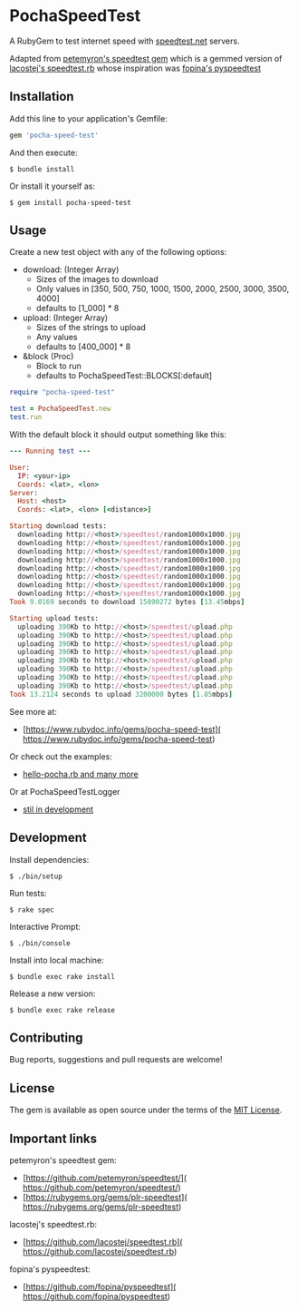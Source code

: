 # PochaSpeedTest

A RubyGem to test internet speed with [speedtest.net](
	https://www.speedtest.net/) servers.

Adapted from [petemyron's speedtest gem](
	https://github.com/petemyron/speedtest/)
which is a gemmed version of [lacostej's speedtest.rb](
	https://github.com/lacostej/speedtest.rb)
whose inspiration was [fopina's pyspeedtest](
	https://github.com/fopina/pyspeedtest)

## Installation

Add this line to your application's Gemfile:

```ruby
gem 'pocha-speed-test'
```

And then execute:

    $ bundle install

Or install it yourself as:

	$ gem install pocha-speed-test

## Usage

Create a new test object with any of the following options:
* download: (Integer Array)
	* Sizes of the images to download
	* Only values in [350, 500, 750, 1000, 1500, 2000, 2500, 3000, 3500, 4000]
	* defaults to [1_000] * 8
* upload: (Integer Array)
	* Sizes of the strings to upload
	* Any values
	* defaults to [400_000] * 8
* &block (Proc)
	* Block to run
	* defaults to PochaSpeedTest::BLOCKS[:default]

```ruby
require "pocha-speed-test"

test = PochaSpeedTest.new
test.run
```

With the default block it should output something like this:

```ruby
--- Running test ---

User:
  IP: <your-ip>
  Coords: <lat>, <lon>
Server:
  Host: <host>
  Coords: <lat>, <lon> [<distance>]

Starting download tests:
  downloading http://<host>/speedtest/random1000x1000.jpg
  downloading http://<host>/speedtest/random1000x1000.jpg
  downloading http://<host>/speedtest/random1000x1000.jpg
  downloading http://<host>/speedtest/random1000x1000.jpg
  downloading http://<host>/speedtest/random1000x1000.jpg
  downloading http://<host>/speedtest/random1000x1000.jpg
  downloading http://<host>/speedtest/random1000x1000.jpg
  downloading http://<host>/speedtest/random1000x1000.jpg
Took 9.0169 seconds to download 15890272 bytes [13.45mbps]

Starting upload tests:
  uploading 390Kb to http://<host>/speedtest/upload.php
  uploading 390Kb to http://<host>/speedtest/upload.php
  uploading 390Kb to http://<host>/speedtest/upload.php
  uploading 390Kb to http://<host>/speedtest/upload.php
  uploading 390Kb to http://<host>/speedtest/upload.php
  uploading 390Kb to http://<host>/speedtest/upload.php
  uploading 390Kb to http://<host>/speedtest/upload.php
  uploading 390Kb to http://<host>/speedtest/upload.php
Took 13.2124 seconds to upload 3200000 bytes [1.85mbps]
```

See more at:
* [https://www.rubydoc.info/gems/pocha-speed-test](
	https://www.rubydoc.info/gems/pocha-speed-test)

Or check out the examples:
* [hello-pocha.rb and many more](
	https://github.com/ICanOnlySuffer/PochaSpeedTest/tree/main/examples)

Or at PochaSpeedTestLogger
* [stil in development](
	https://github.com/ICanOnlySuffer/PochaSpeedTestLogger)

## Development

Install dependencies:

	$ ./bin/setup

Run tests:

	$ rake spec

Interactive Prompt:

	$ ./bin/console

Install into local machine:

	$ bundle exec rake install

Release a new version:

	$ bundle exec rake release

## Contributing

Bug reports, suggestions and pull requests are welcome!

## License

The gem is available as open source under the terms of the [MIT License](
	https://opensource.org/licenses/MIT).

## Important links

petemyron's speedtest gem:
* [https://github.com/petemyron/speedtest/](
	https://github.com/petemyron/speedtest/)
* [https://rubygems.org/gems/plr-speedtest](
	https://rubygems.org/gems/plr-speedtest)

lacostej's speedtest.rb:
* [https://github.com/lacostej/speedtest.rb](
	https://github.com/lacostej/speedtest.rb)

fopina's pyspeedtest:
* [https://github.com/fopina/pyspeedtest](
	https://github.com/fopina/pyspeedtest)






